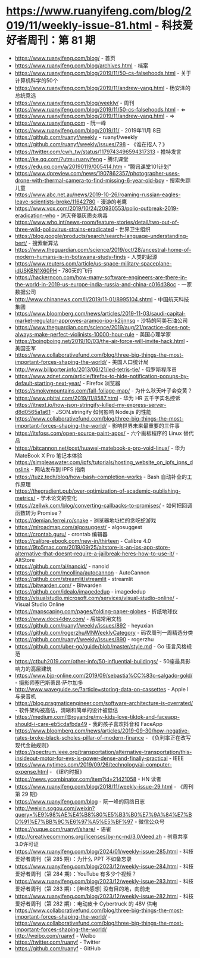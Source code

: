 # https://www.ruanyifeng.com/blog/2019/11/weekly-issue-81.html - 科技爱好者周刊：第 81 期

- https://www.ruanyifeng.com/blog/ - 首页
- https://www.ruanyifeng.com/blog/archives.html - 档案
- https://www.ruanyifeng.com/blog/2019/11/50-cs-falsehoods.html - 关于计算机科学的50个
- https://www.ruanyifeng.com/blog/2019/11/andrew-yang.html - 杨安泽的总统竞选
- https://www.ruanyifeng.com/blog/weekly/ - 周刊
- https://www.ruanyifeng.com/blog/2019/11/50-cs-falsehoods.html - ⇐
- https://www.ruanyifeng.com/blog/2019/11/andrew-yang.html - ⇒
- https://www.ruanyifeng.com - 阮一峰
- https://www.ruanyifeng.com/blog/2019/11/ - 2019年11月 8日
- https://github.com/ruanyf/weekly - ruanyf/weekly
- https://github.com/ruanyf/weekly/issues/798 - 《谁在招人？》
- https://twitter.com/cwh_tw/status/1179743496594317313 - 推特发言
- https://ke.qq.com/?utm=ruanyifeng - 腾讯课堂
- https://edu.qq.com/a/20190119/005414.htm - "腾讯课堂101计划"
- https://www.dpreview.com/news/1907862357/photographer-uses-drone-with-thermal-camera-to-find-missing-6-year-old-boy - 搜索失踪儿童
- https://www.abc.net.au/news/2019-10-26/roaming-russian-eagles-leave-scientists-broke/11642780 - 漫游的老鹰
- https://www.vox.com/2019/10/24/20930553/polio-outbreak-2019-eradication-who - 消灭脊髓灰质炎病毒
- https://www.who.int/news-room/feature-stories/detail/two-out-of-three-wild-poliovirus-strains-eradicated - 世界卫生组织
- https://blog.google/products/search/search-language-understanding-bert/ - 搜索新算法
- https://www.theguardian.com/science/2019/oct/28/ancestral-home-of-modern-humans-is-in-botswana-study-finds - 人类的起源
- https://www.reuters.com/article/us-space-military-spaceplane-idUSKBN1X60PH - 780天的飞行
- https://hackernoon.com/how-many-software-engineers-are-there-in-the-world-in-2019-us-europe-india-russia-and-china-c016d38oc - 一家数据公司
- http://www.chinanews.com/ll/2019/11-01/8995104.shtml - 中国航天科技集团
- https://www.bloomberg.com/news/articles/2019-11-03/saudi-capital-market-regulator-approves-aramco-ipo-k2ijnnsq - 沙特的阿美石油公司
- https://www.theguardian.com/science/2019/aug/21/practice-does-not-always-make-perfect-violinists-10000-hour-rule - 美国心理学家
- https://boingboing.net/2019/10/03/the-air-force-will-invite-hack.html - 美国空军
- https://www.collaborativefund.com/blog/three-big-things-the-most-important-forces-shaping-the-world/ - 美国人口统计局
- http://www.billporter.info/2013/06/21/led-tetris-tie/ - 俄罗斯程序员
- https://www.zdnet.com/article/firefox-to-hide-notification-popups-by-default-starting-next-year/ - Firefox 浏览器
- https://smokymountains.com/fall-foliage-map/ - 为什么秋天叶子会变黄？
- https://www.qbitai.com/2019/11/8587.html - 华为 HR 五千字实名控诉
- https://itnext.io/how-json-stringify-killed-my-express-server-d8d0565a1a61 - JSON.stringify 如何影响 Node.js 的性能
- https://www.collaborativefund.com/blog/three-big-things-the-most-important-forces-shaping-the-world/ - 影响世界未来最重要的三件事
- https://itsfoss.com/open-source-paint-apps/ - 六个画板程序的 Linux 替代品
- https://bitcannon.net/post/huawei-matebook-x-pro-void-linux/ - 华为 MateBook X Pro 笔记本体验
- https://simpleaswater.com/ipfs/tutorials/hosting_website_on_ipfs_ipns_dnslink - 网站发布到 IPFS 指南
- https://tuzz.tech/blog/how-bash-completion-works - Bash 自动补全的工作原理
- https://thegradient.pub/over-optimization-of-academic-publishing-metrics/ - 学术论文的变化
- https://zellwk.com/blog/converting-callbacks-to-promises/ - 如何把回调函数转为 Promise？
- https://demian.ferrei.ro/snake - 浏览器地址栏的贪吃蛇游戏
- https://mlroadmap.com/algosuggest/ - algosuggest
- https://crontab.guru/ - crontab 编辑器
- https://calibre-ebook.com/new-in/thirteen - Calibre 4.0
- https://9to5mac.com/2019/09/25/altstore-is-an-ios-app-store-alternative-that-doesnt-require-a-jailbreak-heres-how-to-use-it/ - AltStore
- https://github.com/ai/nanoid/ - nanoid
- https://github.com/mcollina/autocannon - AutoCannon
- https://github.com/streamlit/streamlit - streamlit
- https://bitwarden.com/ - Bitwarden
- https://github.com/idealo/imagededup - imagededup
- https://visualstudio.microsoft.com/services/visual-studio-online/ - Visual Studio Online
- https://mapscaping.com/pages/folding-paper-globes - 折纸地球仪
- https://www.docs4dev.com/ - 后端常用文档
- https://github.com/ruanyf/weekly/issues/892 - heyuxian
- https://github.com/rogerzhu/MNWeeklyCategory - 码农周刊一周精选分类
- https://github.com/ruanyf/weekly/issues/890 - rogerzhu
- https://github.com/uber-go/guide/blob/master/style.md - Go 语言风格规范
- https://ctbuh2019.com/other-info/50-influential-buildings/ - 50座最具影响力的高层建筑
- https://www.bjp-online.com/2019/09/sebastia%CC%83o-salgado-gold/ - 摄影师塞巴斯蒂昂·萨尔加多
- http://www.waveguide.se/?article=storing-data-on-cassettes - Apple I 与录音机
- https://blog.pragmaticengineer.com/software-architecture-is-overrated/ - 软件架构被高估，清晰和简单的设计被低估
- https://medium.com/@royandre/my-kids-love-tiktok-and-faceapp-should-i-care-eb5cdafbda49 - 我的孩子喜欢抖音和 FaceApp
- https://www.bloomberg.com/news/articles/2019-09-30/how-negative-rates-broke-black-scholes-pillar-of-modern-finance - 《负利率正在改写现代金融规则》
- https://spectrum.ieee.org/transportation/alternative-transportation/this-insideout-motor-for-evs-is-power-dense-and-finally-practical - IEEE
- https://www.nytimes.com/2019/09/26/technology/ai-computer-expense.html - 《纽约时报》
- https://news.ycombinator.com/item?id=21421058 - HN 读者
- https://www.ruanyifeng.com/blog/2018/11/weekly-issue-29.html - 《周刊第 29 期》
- https://www.ruanyifeng.com/blog - 阮一峰的网络日志
- http://weixin.sogou.com/weixin?query=%E9%98%AE%E4%B8%80%E5%B3%B0%E7%9A%84%E7%BD%91%E7%BB%9C%E6%97%A5%E5%BF%97 - 微信公众号
- https://yuque.com/ruanyf/share/ - 语雀
- http://creativecommons.org/licenses/by-nc-nd/3.0/deed.zh - 创意共享3.0许可证
- https://www.ruanyifeng.com/blog/2024/01/weekly-issue-285.html - 科技爱好者周刊（第 285 期）：为什么 PPT 不如备忘录
- https://www.ruanyifeng.com/blog/2023/12/weekly-issue-284.html - 科技爱好者周刊（第 284 期）：YouTube 有多少个视频？
- https://www.ruanyifeng.com/blog/2023/12/weekly-issue-283.html - 科技爱好者周刊（第 283 期）：[年终感想] 没有目的地，向前走
- https://www.ruanyifeng.com/blog/2023/12/weekly-issue-282.html - 科技爱好者周刊（第 282 期）：电动皮卡 Cybertruck 的 48V 供电
- https://www.collaborativefund.com/blog/three-big-things-the-most-important-forces-shaping-the-world/ - https://www.collaborativefund.com/blog/three-big-things-the-most-important-forces-shaping-the-world/
- http://weibo.com/ruanyf - Weibo
- https://twitter.com/ruanyf - Twitter
- https://github.com/ruanyf - GitHub